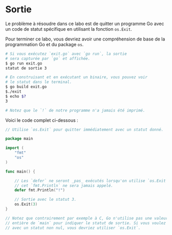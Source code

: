# Sortie

Le problème à résoudre dans ce labo est de quitter un programme Go avec un code de statut spécifique en utilisant la fonction `os.Exit`.

Pour terminer ce labo, vous devriez avoir une compréhension de base de la programmation Go et du package `os`.

```sh
# Si vous exécutez `exit.go` avec `go run`, la sortie
# sera capturée par `go` et affichée.
$ go run exit.go
statut de sortie 3

# En construisant et en exécutant un binaire, vous pouvez voir
# le statut dans le terminal.
$ go build exit.go
$./exit
$ echo $?
3

# Notez que le `!` de notre programme n'a jamais été imprimé.
```

Voici le code complet ci-dessous :

```go
// Utilise `os.Exit` pour quitter immédiatement avec un statut donné.

package main

import (
	"fmt"
	"os"
)

func main() {

	// Les `defer` ne seront _pas_ exécutés lorsqu'on utilise `os.Exit`, donc
	// cet `fmt.Println` ne sera jamais appelé.
	defer fmt.Println("!")

	// Sortie avec le statut 3.
	os.Exit(3)
}

// Notez que contrairement par exemple à C, Go n'utilise pas une valeur de retour
// entière de `main` pour indiquer le statut de sortie. Si vous voulez quitter
// avec un statut non nul, vous devriez utiliser `os.Exit`.

```
